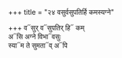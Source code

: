 +++
title = "२४ वसुर्वसुपतिर्हि कमस्यग्ने"

+++
व᳓सुर् व᳓सुपतिर् हि᳓ कम्  
अ᳓सि अग्ने विभा᳓वसुः  
स्या᳓म ते सुमता᳓व् अ᳓पि